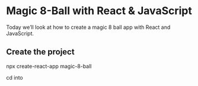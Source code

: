 # Magic 8-Ball with React & JavaScript

Today we’ll look at how to create a magic 8 ball app with React and JavaScript.

## Create the project

npx create-react-app magic-8-ball

cd into 